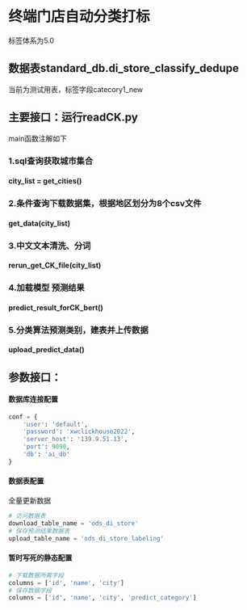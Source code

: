 # 终端门店自动分类打标
标签体系为5.0
## 数据表standard_db.di_store_classify_dedupe  
当前为测试用表，标签字段catecory1_new

## 主要接口：运行readCK.py
main函数注解如下
### 1.sql查询获取城市集合
#### city_list = get_cities()
### 2.条件查询下载数据集，根据地区划分为8个csv文件
#### get_data(city_list)
### 3.中文文本清洗、分词
#### rerun_get_CK_file(city_list)
### 4.加载模型 预测结果
#### predict_result_forCK_bert()
### 5.分类算法预测类别，建表并上传数据
#### upload_predict_data()

## 参数接口：
#### 数据库连接配置
```python
conf = {
    'user': 'default',
    'password': 'xwclickhouse2022',
    'server_host': '139.9.51.13',
    'port': 9090,
    'db': 'ai_db'
}
```
#### 数据表配置
全量更新数据
```python
# 访问数据表
download_table_name = 'ods_di_store'
# 保存预测结果数据表
upload_table_name = 'ods_di_store_labeling'
```
####  暂时写死的静态配置
```python
# 下载数据所需字段
columns = ['id', 'name', 'city']
# 保存数据字段
columns = ['id', 'name', 'city', 'predict_category']

```
